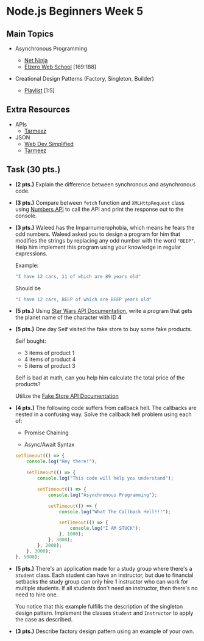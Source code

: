 # Node.js Beginners Week 5

## Main Topics

* Asynchronous Programming
    - [Net Ninja](https://www.youtube.com/playlist?list=PL4cUxeGkcC9jx2TTZk3IGWKSbtugYdrlu)
    - [Elzero Web School](https://www.youtube.com/playlist?list=PLDoPjvoNmBAx3kiplQR_oeDqLDBUDYwVv) [169:188]

* Creational Design Patterns (Factory, Singleton, Builder)
    - [Playlist](https://www.youtube.com/playlist?list=PLNE3WjwctlOz3Gx66tO5wxXu2C5E3Oj8i) [1:5]

## Extra Resources

* APIs
    - [Tarmeez](https://www.youtube.com/watch?v=L1V818vAE7w)
* JSON
    - [Web Dev Simplified](https://www.youtube.com/watch?v=iiADhChRriM)
    - [Tarmeez](https://www.youtube.com/watch?v=SE4ZnstntP0)


## Task (30 pts.)

* **(2 pts.)** Explain the difference between synchronous and asynchronous code.

* **(3 pts.)** Compare between `fetch` function and `XMLHttpRequest` class using [Numbers API](http://numbersapi.com) to call the API and print the response out to the console.

* **(3 pts.)** Waleed has the Imparnumerophobia, which means he fears the odd numbers. Waleed asked you to design a program for him that modifies the strings by replacing any odd number with the word `"BEEP"`. Help him implement this program using your knowledge in regular expressions.

    Example:
    ```js
    "I have 12 cars, 11 of which are 89 years old"
    ```
    Should be
    ```js
    "I have 12 cars, BEEP of which are BEEP years old"
    ```

* **(5 pts.)** Using [Star Wars API Documentation](https://swapi.dev/documentation), write a program that gets the planet name of the character with ID **4**

* **(5 pts.)** One day Seif visited the fake store to buy some fake products.

    Seif bought:
    * 3 items of product 1
    * 4 items of product 4
    * 5 items of product 3

    Seif is bad at math, can you help him calculate the total price of the products?

    Utilize the [Fake Store API Documentation](https://fakestoreapi.com/)

* **(4 pts.)** The following code suffers from callback hell. The callbacks are nested in a confusing way. Solve the callback hell problem using each of:
    * Promise Chaining

    * Async/Await Syntax

    ```js
    setTimeout(() => {
        console.log("Hey there!");

        setTimeout(() => {
            console.log("This code will help you understand");

            setTimeout(() => {
                console.log("Asynchronous Programming");

                setTimeout(() => {
                    console.log("What The Callback Hell!!!");

                    setTimeout(() => {
                        console.log("I AM STUCK");
                    }, 1000);
                }, 3000);
            }, 2000);
        }, 3000);
    }, 5000);
    ```

* **(5 pts.)** There's an application made for a study group where there's a `Student` class. Each student can have an instructor, but due to financial setbacks the study group can only hire 1 instructor who can work for multiple students. If all students don't need an instructor, then there's no need to hire one.
    
    You notice that this example fulfills the description of the singleton design pattern. Implement the classes `Student` and `Instructor` to apply the case as described.

* **(3 pts.)** Describe factory design pattern using an example of your own.